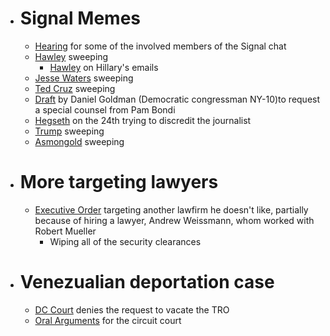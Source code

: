 - # Signal Memes
  - [Hearing](https://www.youtube.com/watch?v=vMeoxWcj_Bc) for some of the involved members of the Signal chat
  - [Hawley](https://x.com/Acyn/status/1904313342921187825) sweeping
    - [Hawley](https://x.com/HawleyMO/status/750467243763466240) on Hillary's emails
  - [Jesse Waters](https://www.reddit.com/r/Destiny/comments/1jjhhwk/this_is_how_jesse_watters_explains_the_hegseth/) sweeping
  - [Ted Cruz](https://x.com/EdKrassen/status/1904495111259541818) sweeping
  - [Draft](https://x.com/olivia_beavers/status/1904617583791239256) by Daniel Goldman (Democratic congressman NY-10)to request a special counsel from Pam Bondi
  - [Hegseth](https://www.reddit.com/r/PublicFreakout/comments/1jjlrez/pete_hegseth_appears_to_be_angry_while_being/) on the 24th trying to discredit the journalist
  - [Trump](https://x.com/atrupar/status/1904612449204007085) sweeping
  - [Asmongold](https://www.youtube.com/watch?v=FxD3WrdBYT8) sweeping
- # More targeting lawyers
  - [Executive Order](https://www.whitehouse.gov/presidential-actions/2025/03/addressing-risks-from-jenner-block/) targeting another lawfirm he doesn't like, partially because of hiring a lawyer, Andrew Weissmann, whom worked with Robert Mueller
    - Wiping all of the security clearances
- # Venezualian deportation case
  - [DC Court](https://ecf.dcd.uscourts.gov/cgi-bin/show_public_doc?2025cv0766-53) denies the request to vacate the TRO
  - [Oral Arguments](https://www.youtube.com/watch?v=4DoTLGECQSU) for the circuit court
#